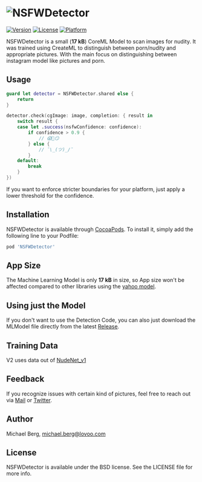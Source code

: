 # ![NSFWDetector](https://github.com/lovoo/NSFWDetector/blob/master/assets/header.png?raw=true)

[![Version](https://img.shields.io/cocoapods/v/NSFWDetector.svg?style=flat)](https://cocoapods.org/pods/NSFWDetector)
[![License](https://img.shields.io/cocoapods/l/NSFWDetector.svg?style=flat)](https://cocoapods.org/pods/NSFWDetector)
[![Platform](https://img.shields.io/cocoapods/p/NSFWDetector.svg?style=flat)](https://cocoapods.org/pods/NSFWDetector)

NSFWDetector is a small (**17 kB**) CoreML Model to scan images for nudity. It was trained using CreateML to distinguish between porn/nudity and appropriate pictures. With the main focus on distinguishing between instagram model like pictures and porn.

## Usage

```swift
guard let detector = NSFWDetector.shared else {
    return
}

detector.check(cgImage: image, completion: { result in
    switch result {
    case let .success(nsfwConfidence: confidence):
        if confidence > 0.9 {
            // 😱🙈😏
        } else {
            // ¯\_(ツ)_/¯
        }
    default:
        break
    }
})
```

If you want to enforce stricter boundaries for your platform, just apply a lower threshold for the confidence.

## Installation

NSFWDetector is available through [CocoaPods](https://cocoapods.org). To install
it, simply add the following line to your Podfile:

```ruby
pod 'NSFWDetector'
```

## App Size

The Machine Learning Model is only **17 kB** in size, so App size won't be affected compared to other libraries using the [yahoo model](https://github.com/yahoo/open_nsfw).

## Using just the Model

If you don't want to use the Detection Code, you can also just download the MLModel file directly from the latest [Release](https://github.com/lovoo/NSFWDetector/releases).

## Training Data

V2 uses data out of [NudeNet_v1](https://archive.org/details/NudeNet_classifier_dataset_v1)

## Feedback

If you recognize issues with certain kind of pictures, feel free to reach out via [Mail](mailto:michael.berg@lovoo.com) or [Twitter](https://twitter.com/LOVOOEng).

## Author

Michael Berg, [michael.berg@lovoo.com](mailto:michael.berg@lovoo.com)

## License

NSFWDetector is available under the BSD license. See the LICENSE file for more info.

